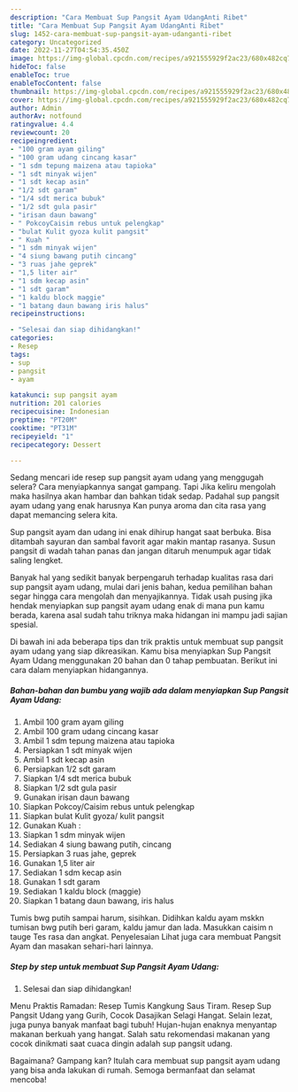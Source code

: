 ```yaml
---
description: "Cara Membuat Sup Pangsit Ayam UdangAnti Ribet"
title: "Cara Membuat Sup Pangsit Ayam UdangAnti Ribet"
slug: 1452-cara-membuat-sup-pangsit-ayam-udanganti-ribet
category: Uncategorized
date: 2022-11-27T04:54:35.450Z
image: https://img-global.cpcdn.com/recipes/a921555929f2ac23/680x482cq70/sup-pangsit-ayam-udang-foto-resep-utama.jpg
hideToc: false
enableToc: true
enableTocContent: false
thumbnail: https://img-global.cpcdn.com/recipes/a921555929f2ac23/680x482cq70/sup-pangsit-ayam-udang-foto-resep-utama.jpg
cover: https://img-global.cpcdn.com/recipes/a921555929f2ac23/680x482cq70/sup-pangsit-ayam-udang-foto-resep-utama.jpg
author: Admin
authorAv: notfound
ratingvalue: 4.4
reviewcount: 20
recipeingredient:
- "100 gram ayam giling"
- "100 gram udang cincang kasar"
- "1 sdm tepung maizena atau tapioka"
- "1 sdt minyak wijen"
- "1 sdt kecap asin"
- "1/2 sdt garam"
- "1/4 sdt merica bubuk"
- "1/2 sdt gula pasir"
- "irisan daun bawang"
- " PokcoyCaisim rebus untuk pelengkap"
- "bulat Kulit gyoza kulit pangsit"
- " Kuah "
- "1 sdm minyak wijen"
- "4 siung bawang putih cincang"
- "3 ruas jahe geprek"
- "1,5 liter air"
- "1 sdm kecap asin"
- "1 sdt garam"
- "1 kaldu block maggie"
- "1 batang daun bawang iris halus"
recipeinstructions:

- "Selesai dan siap dihidangkan!"
categories:
- Resep
tags:
- sup
- pangsit
- ayam

katakunci: sup pangsit ayam 
nutrition: 201 calories
recipecuisine: Indonesian
preptime: "PT20M"
cooktime: "PT31M"
recipeyield: "1"
recipecategory: Dessert

---
```



Sedang mencari ide resep sup pangsit ayam udang yang menggugah selera? Cara menyiapkannya sangat gampang. Tapi Jika keliru mengolah maka hasilnya akan hambar dan bahkan tidak sedap. Padahal sup pangsit ayam udang yang enak harusnya Kan punya aroma dan cita rasa yang dapat memancing selera kita.


Sup pangsit ayam dan udang ini enak dihirup hangat saat berbuka. Bisa ditambah sayuran dan sambal favorit agar makin mantap rasanya. Susun pangsit di wadah tahan panas dan jangan ditaruh menumpuk agar tidak saling lengket.

Banyak hal yang sedikit banyak berpengaruh terhadap kualitas rasa dari sup pangsit ayam udang, mulai dari jenis bahan, kedua pemilihan bahan segar hingga cara mengolah dan menyajikannya. Tidak usah pusing jika hendak menyiapkan sup pangsit ayam udang enak di mana pun kamu berada, karena asal sudah tahu triknya maka hidangan ini mampu jadi sajian spesial.


Di bawah ini ada beberapa tips dan trik praktis untuk membuat sup pangsit ayam udang yang siap dikreasikan. Kamu bisa menyiapkan Sup Pangsit Ayam Udang menggunakan 20 bahan dan 0 tahap pembuatan. Berikut ini cara dalam menyiapkan hidangannya.

<!--inarticleads1-->

##### Bahan-bahan dan bumbu yang wajib ada dalam menyiapkan Sup Pangsit Ayam Udang:

1. Ambil 100 gram ayam giling
1. Ambil 100 gram udang cincang kasar
1. Ambil 1 sdm tepung maizena atau tapioka
1. Persiapkan 1 sdt minyak wijen
1. Ambil 1 sdt kecap asin
1. Persiapkan 1/2 sdt garam
1. Siapkan 1/4 sdt merica bubuk
1. Siapkan 1/2 sdt gula pasir
1. Gunakan irisan daun bawang
1. Siapkan  Pokcoy/Caisim rebus untuk pelengkap
1. Siapkan bulat Kulit gyoza/ kulit pangsit
1. Gunakan  Kuah :
1. Siapkan 1 sdm minyak wijen
1. Sediakan 4 siung bawang putih, cincang
1. Persiapkan 3 ruas jahe, geprek
1. Gunakan 1,5 liter air
1. Sediakan 1 sdm kecap asin
1. Gunakan 1 sdt garam
1. Sediakan 1 kaldu block (maggie)
1. Siapkan 1 batang daun bawang, iris halus


Tumis bwg putih sampai harum, sisihkan. Didihkan kaldu ayam mskkn tumisan bwg putih beri garam, kaldu jamur dan lada. Masukkan caisim n tauge Tes rasa dan angkat. Penyelesaian Lihat juga cara membuat Pangsit Ayam dan masakan sehari-hari lainnya. 

<!--inarticleads2-->

##### Step by step untuk membuat Sup Pangsit Ayam Udang:


1. Selesai dan siap dihidangkan!

Menu Praktis Ramadan: Resep Tumis Kangkung Saus Tiram. Resep Sup Pangsit Udang yang Gurih, Cocok Dasajikan Selagi Hangat. Selain lezat, juga punya banyak manfaat bagi tubuh! Hujan-hujan enaknya menyantap makanan berkuah yang hangat. Salah satu rekomendasi makanan yang cocok dinikmati saat cuaca dingin adalah sup pangsit udang. 

Bagaimana? Gampang kan? Itulah cara membuat sup pangsit ayam udang yang bisa anda lakukan di rumah. Semoga bermanfaat dan selamat mencoba!
